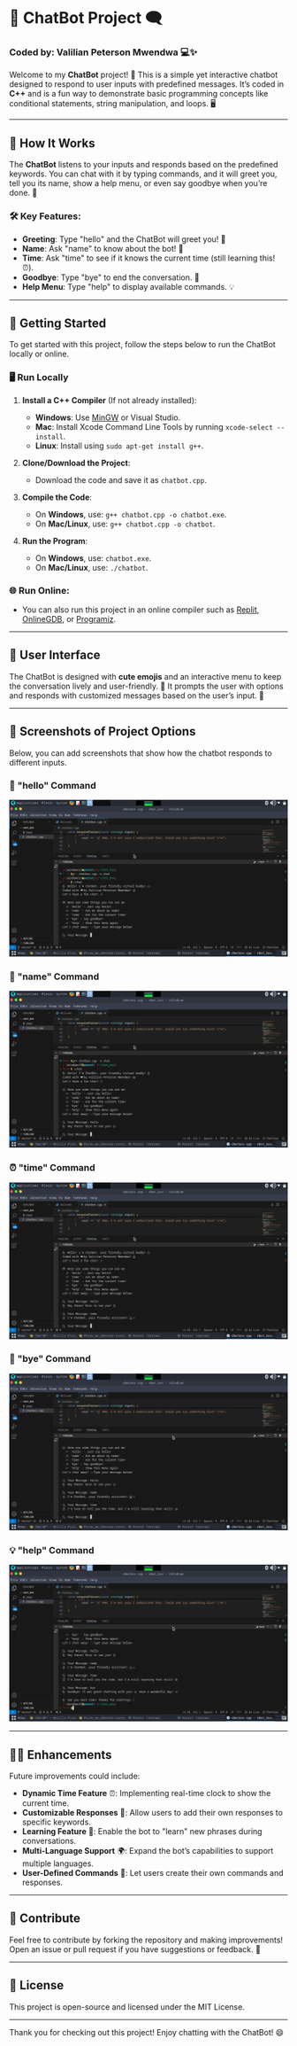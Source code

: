 # 🤖 **ChatBot Project** 🗨️

### Coded by: **Valilian Peterson Mwendwa** 💻✨

Welcome to my **ChatBot** project! 🎉 This is a simple yet interactive chatbot designed to respond to user inputs with predefined messages. It’s coded in **C++** and is a fun way to demonstrate basic programming concepts like conditional statements, string manipulation, and loops. 🖥️

---

## 📜 **How It Works**

The **ChatBot** listens to your inputs and responds based on the predefined keywords. You can chat with it by typing commands, and it will greet you, tell you its name, show a help menu, or even say goodbye when you’re done. 💬

### 🛠️ **Key Features**:

- **Greeting**: Type "hello" and the ChatBot will greet you! 👋
- **Name**: Ask "name" to know about the bot! 🤖
- **Time**: Ask "time" to see if it knows the current time (still learning this! ⏰).
- **Goodbye**: Type "bye" to end the conversation. 👋
- **Help Menu**: Type "help" to display available commands. 💡

---

## 🚀 **Getting Started**

To get started with this project, follow the steps below to run the ChatBot locally or online.

### 🖥️ **Run Locally**

1. **Install a C++ Compiler** (If not already installed):

   - **Windows**: Use [MinGW](https://osdn.net/projects/mingw/releases/) or Visual Studio.
   - **Mac**: Install Xcode Command Line Tools by running `xcode-select --install`.
   - **Linux**: Install using `sudo apt-get install g++`.

2. **Clone/Download the Project**:

   - Download the code and save it as `chatbot.cpp`.

3. **Compile the Code**:

   - On **Windows**, use: `g++ chatbot.cpp -o chatbot.exe`.
   - On **Mac/Linux**, use: `g++ chatbot.cpp -o chatbot`.

4. **Run the Program**:
   - On **Windows**, use: `chatbot.exe`.
   - On **Mac/Linux**, use: `./chatbot`.

### 🌐 **Run Online**:

- You can also run this project in an online compiler such as [Replit](https://replit.com), [OnlineGDB](https://www.onlinegdb.com/online_c++_compiler), or [Programiz](https://www.programiz.com/cpp-programming/online-compiler).

---

## 🎨 **User Interface**

The ChatBot is designed with **cute emojis** and an interactive menu to keep the conversation lively and user-friendly. 🎈 It prompts the user with options and responds with customized messages based on the user’s input. 💬

---

## 📸 **Screenshots of Project Options**

Below, you can add screenshots that show how the chatbot responds to different inputs.

### 👋 **"hello" Command**

![Hello Command Screenshot](./screenshots/chat1.png)

### 🤖 **"name" Command**

![Name Command Screenshot](./screenshots/chat2.png)

### ⏰ **"time" Command**

![Time Command Screenshot](./screenshots/chat3.png)

### 👋 **"bye" Command**

![Bye Command Screenshot](./screenshots/chat4.png)

### 💡 **"help" Command**

![Help Command Screenshot](./screenshots/chat5.png)

---

## 🧑‍💻 **Enhancements**

Future improvements could include:

- **Dynamic Time Feature** ⏰: Implementing real-time clock to show the current time.
- **Customizable Responses** 📝: Allow users to add their own responses to specific keywords.
- **Learning Feature** 🤖: Enable the bot to "learn" new phrases during conversations.
- **Multi-Language Support** 🌍: Expand the bot’s capabilities to support multiple languages.
- **User-Defined Commands** 🔧: Let users create their own commands and responses.

---

## 💬 **Contribute**

Feel free to contribute by forking the repository and making improvements! Open an issue or pull request if you have suggestions or feedback. 🚀

---

## 📄 **License**

This project is open-source and licensed under the MIT License.

---

Thank you for checking out this project! Enjoy chatting with the ChatBot! 😄
